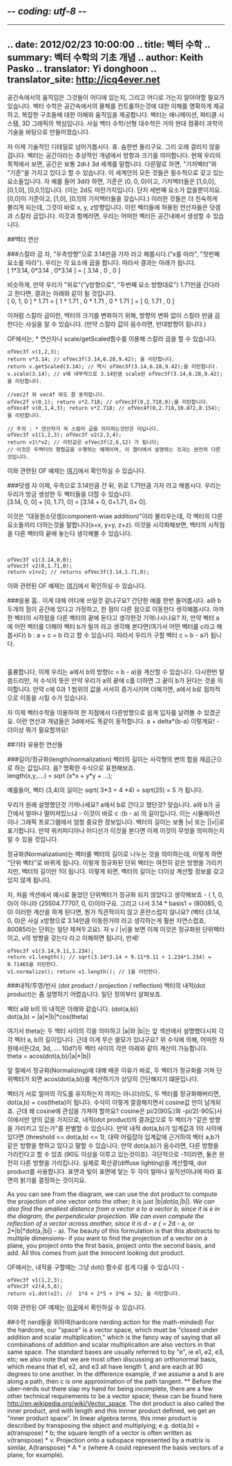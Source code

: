 ## -*- coding: utf-8 -*-
---
.. date: 2012/02/23 10:00:00
.. title: 벡터 수학
.. summary: 벡터 수학의 기초 개념
.. author: Keith Pasko
.. translator: Yi donghoon
.. translator_site: http://icq4ever.net
---

공간속에서의 움직임은 그것들이 어디에 있는지, 그리고 어디로 가는지 알아야할 필요가 있습니다. 벡터 수학은 공간속에서의 물체를 컨트롤하는것에 대한 이해를 명확하게 제공하고, 복잡한 구조들에 대한 이해와 움직임을 제공합니다. 벡터는 애니메이션, 파티클 시스템, 3D 그래픽의 핵심입니다. 사실 백터 수학/선형 대수학은 거의 현대 컴퓨터 과학의 기술을 바탕으로 만들어졌습니다.

자 이제 기술적인 디테일로 넘어가봅시다. 휴. 숨한번 돌리구요. 그리 오래 걸리지 않을겁니다. 벡터는 공간이라는 추상적인 개념에서 방향과 크기를 의미합니다. 현재 우리의 목적에서 보면, 공간은 보통 2d나 3d 세계를 말합니다. 다른말로 하면, "기저벡터"와 "기준"을 가지고 있다고 할 수 있습니다. 이 세계안의 모든 것들은 필수적으로 갖고 있는 요소들입니다. 자 예를 들어 3d라 하면, 기준은 (0, 0, 0)이고, 기저벡터들은 [1,0,0], [0,1,0], [0,0,1]입니다. (이는 2d도 마찬가지입니다. 단지 세번째 요소가 없을뿐이지요. [0,0]이 기준이고, [1,0], [0,1]의 기저백터들을 갖습니다.) 이러한 것들은 더 친숙하게 불리게 되는데, 그것이 바로 x, y, z방향입니다. 이런 벡터들에 허용된 연산자들은 덧셈과 스칼라 곱입니다. 이것과 함께라면, 우리는 어떠한 벡터든 공간내에서 생성할 수 있습니다.


##백터 연산

###스칼라 곱
자, "우측방향"으로 3.14만큼 가자 라고 해봅시다.("x를 따라", "첫번째 요소를 따라"). 우리는 각 요소에 곱을 합니다. 따라서 결과는 아래가 됩니다.
<br/>[ 1\*3.14, 0\*3.14 , 0\*3.14 ] = [ 3.14 , 0 , 0 ]

비슷하게, 만약 우리가 "위로"("y방향으로", "두번째 요소 방향대로") 1.71만큼 간다라고 한다면, 결과는 아래와 같이 될 것입니다.
<br/> [ 0, 1, 0 ] \* 1.71 = [ 1 \* 1.71 , 0 \* 1.71 , 0 \* 1.71 ] = [ 0, 1.71 , 0 ]

이처럼 스칼라 곱이란, 백터의 크기를 변화하기 위해, 방향의 변화 없이 스칼라 만큼 곱한다는 사실을 알 수 있습니다. (만약 스칼라 값이 음수라면, 반대방향이 됩니다.) 

<script src="/assets/js/vectors.js"></script>
<script src="/assets/js/math_tut/diagrams.js"></script>

<canvas id = "mult" width = "600" height = "250"> </canvas>

<script type="text/javascript">
drawMult();
</script>

OF에서는, * 연산자나 scale/getScaled함수를 이용해 스칼라 곱을 할 수 있습니다.

~~~~{.cpp}
ofVec3f v(1,2,3);
return v*3.14; // ofVec3f(3.14,6.28,9.42); 을 리턴합니다.
return v.getScaled(3.14); // 역시 ofVec3f(3.14,6.28,9.42);을 리턴합니다.
v.scale(3.14); // v에 내부적으로 3.14만큼 scale된 ofVec3f(3.14,6.28,9.42);을 리턴합니다.

//vec2f 와 vec4f 와도 잘 동작합니다.
ofVec2f v(0,1); return v*2.718; // ofVec3f(0,2.718,0);을 리턴합니다.
ofVec4f v(0,1,4,3); return v*2.718; // ofVec4f(0,2.718,10.872,8.154); 을 리턴합니다.

// 주의 : * 연산자가 꼭 스칼라 곱을 의미하는것만은 아닙니다.
ofVec3f v1(1,2,3); ofVec3f v2(2,3,4);
return v1\*v2; // 리턴값은 ofVec3f(2,6,12) 가 됩니다;
// 이것은 두백터의 행렬곱을 수행하는 예제이며, 이 챕터에서 설명하는 것과는 완전히 다른 것입니다.
~~~~

이와 관련된 OF 예제는 <a href = "http://www.openframeworks.cc/documentation/math/ofVec3f.html#scale">여기</a>에서 확인하실 수 있습니다.

###덧셈
자 이제, 우측으로 3.14만큼 간 뒤, 위로 1.71만큼 가자 라고 해봅시다. 우리는 우리가 방금 생성한 두 벡터들을 더할 수 있습니다. 
<br/> [3.14, 0, 0] + [0, 1.71, 0] = [3.14 + 0, 0+1.71, 0+ 0]. 

이것은 "대응원소덧셈(component-wiae addition)"이라 불리우는데, 각 벡터의 다른 요소들끼리 더하는것을 말합니다(x+x, y+y, z+z). 이것을 시각화해보면, 백터의 시작점을 다른 벡터의 끝에 놓는다 생각해볼 수 있습니다.

<canvas id = "add" width = "600" height = "250">
</canvas>
<script type="text/javascript">
drawAdd();
</script>
<br/>

~~~~{.cpp}
ofVec3f v1(3.14,0,0);
ofVec3f v2(0,1.71,0);
return v1+v2; // returns ofVec3f(3.14,1.71,0);
~~~~

이와 관련된 OF 예제는 <a href = "http://www.openframeworks.cc/documentation/math/ofVec3f.html#operator+">여기</a>에서 확인하실 수 있습니다.

###응용
흠.. 이게 대체 어디에 쓰일것 같냐구요? 간단한 예를 한번 들어봅시다. a와 b 두개의 점이 공간에 있다고 가정하고, 한 점이 다른 점으로 이동한다 생각해봅시다. 아까 한 벡터의 시작점을 다른 벡터의 끝에 둔다고 생각한것 기억나시나요? 자, 만약 벡터 a에 어떤 벡터를 더해야 벡터 b가 될까 라고 생각해 본다면(여기서 어떤 벡터를 c라고 해봅시다) b : a + c = b 라고 할 수 있습니다. 따라서 우리가 구할 벡터 c = b - a가 됩니다.

<canvas id = "diff" width = "600" height = "250">
</canvas>
<script type="text/javascript">
drawDiff();
</script>
<br/>

훌륭합니다, 이제 우리는 a에서 b의 방향(c = b - a)을 계산할 수 있습니다. 다시한번 말씀드리만, 저 수식의 뜻은 만약 우리가 a의 끝에 c를 더하면 그 끝이 b가 된다는 것을 의미합니다. 만약 c에 0과 1 범위의 값을 서서히 증가시키며 더해가면, a에서 b로 점차적으로 이동을 시킬 수가 있습니다.

<canvas id = "aim" width = "600" height = "250">
</canvas>
<script type="text/javascript">
drawAim();
</script>

자 이제 벡터수학을 이용하여 한 지점에서 다른방향으로 쉽게 입자를 날려볼 수 있겠군요. 이런 연산과 개념들은 3d에서도 똑같이 동작합니다. a + delta\*(b-a) 이렇게요! - 더이상 뭐가 필요할까요!


##기타 유용한 연산들

###길이/정규화(length/normalization)
벡터의 길이는 사각형의 변의 합을 제곱근으로 하는 값입니다. 음? 명확한 수식으로 표현해보죠. <br/>length(x,y,....) = sqrt (x\*x + y\*y + ...); 

예를들어, 벡터 (3,4)의 길이는 sqrt( 3\*3 + 4 \*4) = sqrt(25) = 5 가 됩니다.

우리가 원래 설명했던것 기억나세요? a에서 b로 간다고 했던것? 맞습니다. a와 b가 공간에서 얼마나 떨어져있느냐 - 이것이 바로 c :(b - a) 의 길이입니다. 이는 시뮬레이션이나 그래픽 프로그램에서 엄청 중요한 정보입니다. 벡터의 길이는 보통 |v| 또는 ||v||로 표기합니다. 만약 위키피디아나 어디선가 이것을 본다면 이제 이것이 무엇을 의미하는지 알 수 있을 것입니다.

정규화(Normalization)는 벡터를 벡터의 길이로 나누는 것을 의미하는데, 이렇게 하면 "단위 벡터"로 바뀌게 됩니다. 이렇게 정규화된 단위 벡터는 여전히 같은 방향을 가리키지만, 벡터의 길이만 1이 됩니다. 이렇게 되면, 벡터의 길이는 더이상 계산할 정보를 갖고 있지 않게 됩니다. 

자, 처음 섹션에서 예시로 들었던 단위벡터가 정규화 되지 않았다고 생각해보죠 - ( 1, 0, 0)이 아니라 (25504.77707, 0, 0)이라구요. 그리고 나서 3.14 * basis1 = (80085, 0, 0) 이러한 계산을 하계 된다면, 뭔가 직관적이지 않고 혼란스럽지 않나요? (벡터 (3.14, 0, 0)은 사실 x방향으로 3.14만큼 이동한거야 라고 생각하는게 훨씬 자연스럽죠, 80085라는 단위는 일단 제쳐두고요). 자 v / |v|을 보면 이제 이것은 정규화된 단위벡터이고, v의 방향을 갖는다 라고 이해하면 됩니다, 만세!

~~~~{.cpp}
ofVec3f v1(3.14,9.11,1.234);
return v1.length(); // sqrt(3.14*3.14 + 9.11*9.11 + 1.234*1.234) = 9.71465을 리턴한다.
v1.normalize(); return v1.length(); // 1을 리턴한다.
~~~~

###내적/투영/반사 (dot product / projection / reflection)
백터의 내적(dot product)는 좀 설명하기 어렵습니다. 일단 정의부터 살펴보죠. 

벡터 a와 b의 의 내적은 아래와 같습니다. (dot(a,b))<br/>
dot(a,b) = |a|\*|b|\*cos(theta)

여기서 theta는 두 백터 사이의 각을 의미하고 |a|와 |b|는 앞 섹션에서 설명했다시피 각각 벡터 a, b의 길이입니다. 근데 이게 무슨 쓸모가 있냐구요? 위 수식에 의해, 어떠한 차원에서든(2d, 3d, .... 10d?)두 벡터 사이의 각은 아래와 같이 계산이 가능합니다.<br/>
theta = acos(dot(a,b)/|a|*|b|)

앞 절에서 정규화(Normalizing)에 대해 배운 이유가 바로, 두 벡터가 정규화를 거쳐 단위벡터가 되면 acos(dot(a,b))를 계산하기가 상당히 간단해지기 떄문입니다.

벡터가 서로 얼마의 각도를 유지하는지 까지는 아니더라도, 두 백터를 정규화해버리면, dot(a,b) = cos(theta)이 됩니다. 수식이 이렇게 깔끔해지면서 cosine값 만이 남게되죠. 근데 왜 cosine에 관심을 가져야 할까요? cosine은 pi/2(90도)와 -pi/2(-90도)사이에서만 양의 값을 가지므로, 내적(dot product)의 결과값으로 두 벡터가 "같은 방향을 가리키고 있는가"를 판별할 수 있습니다. 만약 내적 dot(a,b)가 임계값과 1의 사이에 있다면 (threshold <= dot(a,b) <= 1), 대략 어림잡아 입계값에 근거하여 벡터 a,b가 같은 방향을 향하고 있다고 말할 수 있습니다. 만약 dot(a,b)가 음수라면, 다른 방향을 가리킨다고 할 수 있죠 (90도 이상을 이루고 있는것이죠). 극단적으로 -1이라면, 둘은 완전히 다른 방향을 가리킵니다. 실제로 확산광(diffuse lighting)을 계산할때, dot product를 사용합니다. 표면과 빛이 표면에 닿는 두 각이 얼마나 일직선이냐에 따라 표면의 밝기를 결정하는 것이지요.

<canvas id = "dot" width = "600" height = "250">
</canvas>
<script type="text/javascript">
drawDot();
</script>

As you can see from the diagram, we can use the dot product to compute the projection of one vector onto the other; it is just |b|*dot(a,|b|). We can also find the smallest distance from a vector a to a vector b, since it is e in the diagram, the perpendicular projection. We can even compute the reflection of a vector across another, since it is d - e ( = 2*d - a, or 2*|b|*dot(a,|b|) - a). The beauty of this formulation is that this abstracts to multiple dimensions- if you want to find the projection of a vector on a plane, you project onto the first basis, project onto the second basis, and add. All this comes from just the innocent looking dot product.

<!--다이어그램에서 보시다시피, 벡터의 내적은 하나의 벡터에서 다른 벡터로의 투영을 계산한다는 것을 알 수 있습니다. |b|\*dot(a, |b|) 이 수식으로요. 또한 벡터 a와 벡터 b와의 최소 거리를 구할 수도 있습니다. 해당벡터 e가 수직을 이루고 있기 때문입니다. 심지어 벡터의 반영(refelction of a vector across another)를 구할 수도 있습니다. d - e ( = 2*d - 2 또는 2*|b|*dot(a,|b|)-a)를 통해서요. 이 공식의 훌륭함은 다차원에서 두드러집니다. 만약 평면상의 어떠한 벡터에 대한 투영을 구하고 싶다면, 첫 요소에 project를 하고, 두번쨰 요소에 project를 한다음, 더하면 됩니다. 이 모든게 내적(dot product)를 통해 가능합니다.
-->
OF에서는, 내적을 구할때는 그냥 dot() 함수로 쉽게 다룰 수 있습니다 -
~~~~{.cpp}
ofVec3f v1(1,2,3);
ofVec3f v2(4,5,6);
return v1.dot(v2); //  1*4 + 2*5 + 3*6 = 32; 을 리턴합니다.
~~~~

이와 관련된 OF 예제는 <a href = "http://www.openframeworks.cc/documentation/math/ofVec3f.html#dot">이곳</a>에서 확인하실 수 있습니다.

##수학 nerd들을 위하여(hardcore nerding action for the math-minded)
For the hardcore, our "space" is a vector space, which must be "closed under addition and scalar multiplication," which is the fancy way of saying that all combinations of addition and scalar multiplication are also vectors in that same space. The standard bases are usually referred to by "e", ie e1, e2, e3, etc; we also note that we are most often discussing an orthonormal basis, which means that e1, e2, and e3 all have length 1, and are each at 90 degrees to one another. In the difference example, if we assume a and b are along a path, then c is one approximation of the path tangent.  ** Before  the uber-nerds out there slap my hand for being incomplete, there are a few other technical requirements to be a vector space; these can be found here http://en.wikipedia.org/wiki/Vector_space. The dot product is also called the inner product, and with length and this innner product defined, we get an "inner product space". In linear algebra terms, this inner product is described by transposing the object and multiplying; e.g. dot(a,b) = a(transpose) * b; the square length of a vector is often written as v(transpose) * v. Projection onto a subspace represented by a matrix is similar, A(transpose) * A * x (where A could represent the basis vectors of a plane, for example).


